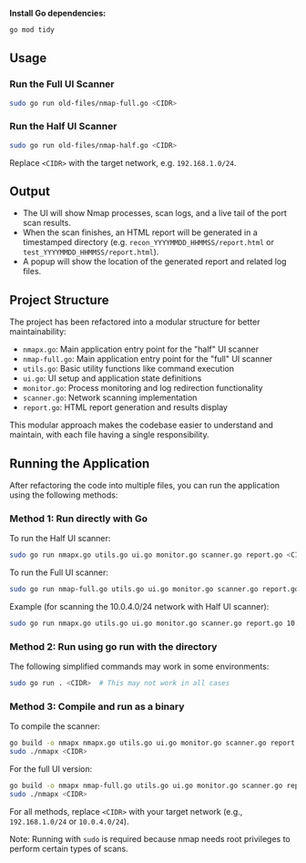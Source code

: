 **Install Go dependencies:**
   ```sh
   go mod tidy
   ```

## Usage

### Run the Full UI Scanner
```sh
sudo go run old-files/nmap-full.go <CIDR>
```

### Run the Half UI Scanner
```sh
sudo go run old-files/nmap-half.go <CIDR>
```

Replace `<CIDR>` with the target network, e.g. `192.168.1.0/24`.

## Output
- The UI will show Nmap processes, scan logs, and a live tail of the port scan results.
- When the scan finishes, an HTML report will be generated in a timestamped directory (e.g. `recon_YYYYMMDD_HHMMSS/report.html` or `test_YYYYMMDD_HHMMSS/report.html`).
- A popup will show the location of the generated report and related log files.

## Project Structure

The project has been refactored into a modular structure for better maintainability:

- `nmapx.go`: Main application entry point for the "half" UI scanner
- `nmap-full.go`: Main application entry point for the "full" UI scanner
- `utils.go`: Basic utility functions like command execution
- `ui.go`: UI setup and application state definitions
- `monitor.go`: Process monitoring and log redirection functionality
- `scanner.go`: Network scanning implementation
- `report.go`: HTML report generation and results display

This modular approach makes the codebase easier to understand and maintain, with each file having a single responsibility.

## Running the Application

After refactoring the code into multiple files, you can run the application using the following methods:

### Method 1: Run directly with Go

To run the Half UI scanner:
```sh
sudo go run nmapx.go utils.go ui.go monitor.go scanner.go report.go <CIDR>
```

To run the Full UI scanner:
```sh
sudo go run nmap-full.go utils.go ui.go monitor.go scanner.go report.go <CIDR>
```

Example (for scanning the 10.0.4.0/24 network with Half UI scanner):
```sh
sudo go run nmapx.go utils.go ui.go monitor.go scanner.go report.go 10.0.4.0/24
```

### Method 2: Run using go run with the directory

The following simplified commands may work in some environments:
```sh
sudo go run . <CIDR>  # This may not work in all cases
```

### Method 3: Compile and run as a binary

To compile the scanner:
```sh
go build -o nmapx nmapx.go utils.go ui.go monitor.go scanner.go report.go
sudo ./nmapx <CIDR>
```

For the full UI version:
```sh
go build -o nmapx nmap-full.go utils.go ui.go monitor.go scanner.go report.go
sudo ./nmapx <CIDR>
```

For all methods, replace `<CIDR>` with your target network (e.g., `192.168.1.0/24` or `10.0.4.0/24`).

Note: Running with `sudo` is required because nmap needs root privileges to perform certain types of scans.

